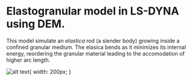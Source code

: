 # Elastogranular model in LS-DYNA using DEM.

This model simulate an *elastica* rod (a slender body) growing inside a confined granular medium. The elasica bends as it minimizes its internal energy, reordering the granular material leading to the accomodation of higher arc length.

![alt text](https://raw.githubusercontent.com/samanseifi/LSDYNA-input/master/Elastogranular/figures/XY_displacement.jpg){ width: 200px; }
